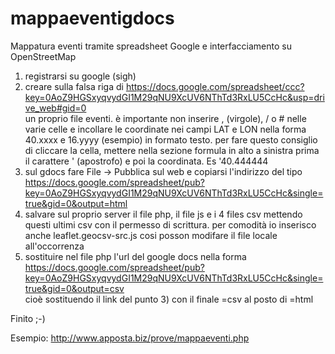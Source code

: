 mappaeventigdocs
================

Mappatura eventi tramite spreadsheet Google e interfacciamento su OpenStreetMap

1) registrarsi su google (sigh) <br>
2) creare sulla falsa riga di https://docs.google.com/spreadsheet/ccc?key=0AoZ9HGSxyqvydGI1M29qNU9XcUV6NThTd3RxLU5CcHc&usp=drive_web#gid=0  <br>
un proprio file eventi. è importante non inserire , (virgole), / o # nelle varie celle e incollare le coordinate nei campi LAT e LON nella forma 40.xxxx e 16.yyyy (esempio) in formato testo. per fare questo
consiglio di cliccare la cella, mettere nella sezione formula in alto a sinistra prima il carattere ' (apostrofo) e poi la coordinata. Es '40.444444  <br>
3) sul gdocs fare File -> Pubblica sul web e copiarsi l'indirizzo del tipo https://docs.google.com/spreadsheet/pub?key=0AoZ9HGSxyqvydGI1M29qNU9XcUV6NThTd3RxLU5CcHc&single=true&gid=0&output=html  <br>
3) salvare sul proprio server il file php, il file js e i 4 files csv mettendo questi ultimi csv con il permesso di scrittura. per comodità io inserisco anche leaflet.geocsv-src.js cosi posson modifare il file locale all'occorrenza  <br>
4) sostituire nel file php l'url del google docs nella forma https://docs.google.com/spreadsheet/pub?key=0AoZ9HGSxyqvydGI1M29qNU9XcUV6NThTd3RxLU5CcHc&single=true&gid=0&output=csv  <br>
cioè sostituendo il link del punto 3) con il finale =csv al posto di =html  <br>

Finito ;-) 

Esempio: http://www.apposta.biz/prove/mappaeventi.php
